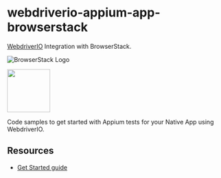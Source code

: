 # webdriverio-appium-app-browserstack
[WebdriverIO](http://webdriver.io/) Integration with BrowserStack.

![BrowserStack Logo](https://d98b8t1nnulk5.cloudfront.net/production/images/layout/logo-header.png?1469004780)

<img src = "http://webdriver.io/images/webdriverio.png" height = "100">

Code samples to get started with Appium tests for your Native App using WebdriverIO.

## Resources
* [Get Started guide](https://www.browserstack.com/app-automate/appium-webdriverio)
